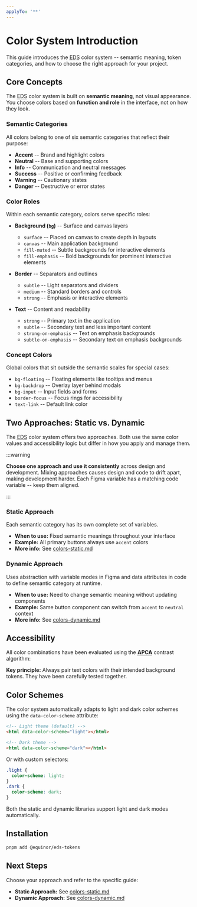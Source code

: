 ```yaml
---
applyTo: '**'
---
```


# Color System Introduction

This guide introduces the <abbr title="Equinor Design System">EDS</abbr> color system -- semantic meaning, token categories, and how to choose the right approach for your project.

## Core Concepts

The <abbr title="Equinor Design System">EDS</abbr> color system is built on **semantic meaning**, not visual appearance. You choose colors based on **function and role** in the interface, not on how they look.

### Semantic Categories

All colors belong to one of six semantic categories that reflect their purpose:

- **Accent** -- Brand and highlight colors
- **Neutral** -- Base and supporting colors
- **Info** -- Communication and neutral messages
- **Success** -- Positive or confirming feedback
- **Warning** -- Cautionary states
- **Danger** -- Destructive or error states

### Color Roles

Within each semantic category, colors serve specific roles:

- **Background (`bg`)** -- Surface and canvas layers
  - `surface` -- Placed on canvas to create depth in layouts
  - `canvas` -- Main application background
  - `fill-muted` -- Subtle backgrounds for interactive elements
  - `fill-emphasis` -- Bold backgrounds for prominent interactive elements

- **Border** -- Separators and outlines
  - `subtle` -- Light separators and dividers
  - `medium` -- Standard borders and controls
  - `strong` -- Emphasis or interactive elements

- **Text** -- Content and readability
  - `strong` -- Primary text in the application
  - `subtle` -- Secondary text and less important content
  - `strong-on-emphasis` -- Text on emphasis backgrounds
  - `subtle-on-emphasis` -- Secondary text on emphasis backgrounds

### Concept Colors

Global colors that sit outside the semantic scales for special cases:

- `bg-floating` -- Floating elements like tooltips and menus
- `bg-backdrop` -- Overlay layer behind modals
- `bg-input` -- Input fields and forms
- `border-focus` -- Focus rings for accessibility
- `text-link` -- Default link color

## Two Approaches: Static vs. Dynamic

The <abbr title="Equinor Design System">EDS</abbr> color system offers two approaches. Both use the same color values and accessibility logic but differ in how you apply and manage them.

:::warning

**Choose one approach and use it consistently** across design and development. Mixing approaches causes design and code to drift apart, making development harder. Each Figma variable has a matching code variable -- keep them aligned.

:::

### Static Approach

Each semantic category has its own complete set of variables.

- **When to use:** Fixed semantic meanings throughout your interface
- **Example:** All primary buttons always use `accent` colors
- **More info:** See [colors-static.md](./colors-static.md)

### Dynamic Approach

Uses abstraction with variable modes in Figma and data attributes in code to define semantic category at runtime.

- **When to use:** Need to change semantic meaning without updating components
- **Example:** Same button component can switch from `accent` to `neutral` context
- **More info:** See [colors-dynamic.md](./colors-dynamic.md)

## Accessibility

All color combinations have been evaluated using the **<abbr title="Accessible Perceptual Contrast Algorithm">APCA</abbr>** contrast algorithm:

**Key principle:** Always pair text colors with their intended background tokens. They have been carefully tested together.

## Color Schemes

The color system automatically adapts to light and dark color schemes using the `data-color-scheme` attribute:

```html
<!-- Light theme (default) -->
<html data-color-scheme="light"></html>

<!-- Dark theme -->
<html data-color-scheme="dark"></html>
```

Or with custom selectors:

```css
.light {
  color-scheme: light;
}
.dark {
  color-scheme: dark;
}
```

Both the static and dynamic libraries support light and dark modes automatically.

## Installation

```bash
pnpm add @equinor/eds-tokens
```

## Next Steps

Choose your approach and refer to the specific guide:

- **Static Approach:** See [colors-static.md](./colors-static.md)
- **Dynamic Approach:** See [colors-dynamic.md](./colors-dynamic.md)
